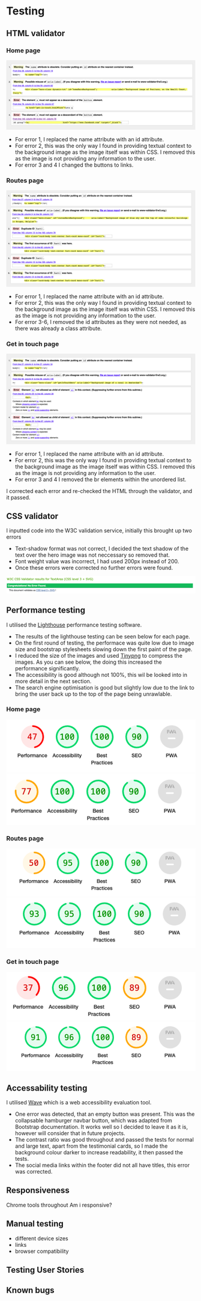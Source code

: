 # Testing

## HTML validator
### Home page
![Screenshot of HTML validation results for home page](readme-img/html-home.png)
- For error 1, I replaced the name attribute with an id attribute.
- For error 2, this was the only way I found in providing textual context to the background image as the image itself was within CSS. I removed this as the image is not providing any information to the user. 
- For error 3 and 4 I changed the buttons to links.

### Routes page
![Screenshot of HTML validation results for route page](readme-img/html-routes.png)
- For error 1, I replaced the name attribute with an id attribute.
- For error 2, this was the only way I found in providing textual context to the background image as the image itself was within CSS. I removed this as the image is not providing any information to the user. 
- For error 3-6, I removed the id attributes as they were not needed, as there was already a class attribute.

### Get in touch page
![Screenshot of HTML validation results for get in touch page](readme-img/html-touch.png)

- For error 1, I replaced the name attribute with an id attribute.
- For error 2, this was the only way I found in providing textual context to the background image as the image itself was within CSS. I removed this as the image is not providing any information to the user. 
- For error 3 and 4 I removed the br elements within the unordered list.

I corrected each error and re-checked the HTML through the validator, and it passed.

## CSS validator
I inputted code into the W3C validation service, initially this brought up two errors
- Text-shadow format was not correct, I decided the text shadow of the text over the hero image was not neccessary so removed that.
- Font weight value was incorrect, I had used 200px instead of 200.
- Once these errors were corrected no further errors were found.

![Screenshot of CSS validation results stating that no errors were found](readme-img/css-val.png)


## Performance testing
I utilised the [Lighthouse](https://developer.chrome.com/docs/lighthouse/overview/) performance testing software.
- The results of the lighthouse testing can be seen below for each page. 
- On the first round of testing, the performace was quite low due to image size and bootstrap stylesheets slowing down the first paint of the page.
- I reduced the size of the images and used [Tinypng](https://tinypng.com/) to compress the images. As you can see below, the doing this increased the performance significantly. 
- The accessibility is good although not 100%, this wil be looked into in more detail in the next section.
- The search engine optimisation is good but slightly low due to the link to bring the user back up to the top of the page being unrawlable. 
### Home page
![Screenshot of Lighthouse testing for home page](readme-img/home1.png)
![Screenshot of Lighthouse testing for home page](readme-img/2home.png)


### Routes page
![Screenshot of Lighthouse testing for routes page](readme-img/routes1.png)
![Screenshot of Lighthouse testing for routes page](readme-img/2routes.png)


### Get in touch page
![Screenshot of Lighthouse testing for get in touch page](readme-img/touch1.png)
![Screenshot of Lighthouse testing for get in touch page](readme-img/2touch.png)


## Accessability testing
I utilised [Wave](https://wave.webaim.org/) which is a web accessibility evaluation tool.

- One error was detected, that an empty button was present. This was the collapsable hamburger navbar button, which was adapted from Bootstrap documentation. It works well so I decided to leave it as it is, however will consider that in future projects.
- The contrast ratio was good throughout and passed the tests for normal and large text, apart from the testimonial cards, so I made the background colour darker to increase readability, it then passed the tests.
- The social media links within the footer did not all have titles, this error was corrected.

## Responsiveness
Chrome tools throughout
Am i responsive?


## Manual testing
- different device sizes
- links
- browser compatibility

## Testing User Stories

## Known bugs
